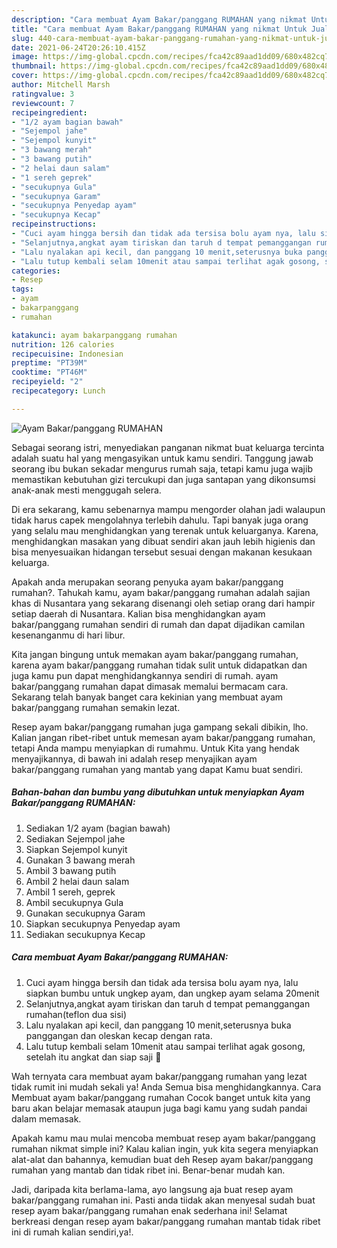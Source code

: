 ```yaml
---
description: "Cara membuat Ayam Bakar/panggang RUMAHAN yang nikmat Untuk Jualan"
title: "Cara membuat Ayam Bakar/panggang RUMAHAN yang nikmat Untuk Jualan"
slug: 440-cara-membuat-ayam-bakar-panggang-rumahan-yang-nikmat-untuk-jualan
date: 2021-06-24T20:26:10.415Z
image: https://img-global.cpcdn.com/recipes/fca42c89aad1dd09/680x482cq70/ayam-bakarpanggang-rumahan-foto-resep-utama.jpg
thumbnail: https://img-global.cpcdn.com/recipes/fca42c89aad1dd09/680x482cq70/ayam-bakarpanggang-rumahan-foto-resep-utama.jpg
cover: https://img-global.cpcdn.com/recipes/fca42c89aad1dd09/680x482cq70/ayam-bakarpanggang-rumahan-foto-resep-utama.jpg
author: Mitchell Marsh
ratingvalue: 3
reviewcount: 7
recipeingredient:
- "1/2 ayam bagian bawah"
- "Sejempol jahe"
- "Sejempol kunyit"
- "3 bawang merah"
- "3 bawang putih"
- "2 helai daun salam"
- "1 sereh geprek"
- "secukupnya Gula"
- "secukupnya Garam"
- "secukupnya Penyedap ayam"
- "secukupnya Kecap"
recipeinstructions:
- "Cuci ayam hingga bersih dan tidak ada tersisa bolu ayam nya, lalu siapkan bumbu untuk ungkep ayam, dan ungkep ayam selama 20menit"
- "Selanjutnya,angkat ayam tiriskan dan taruh d tempat pemanggangan rumahan(teflon dua sisi)"
- "Lalu nyalakan api kecil, dan panggang 10 menit,seterusnya buka panggangan dan oleskan kecap dengan rata."
- "Lalu tutup kembali selam 10menit atau sampai terlihat agak gosong, setelah itu angkat dan siap saji 🙂"
categories:
- Resep
tags:
- ayam
- bakarpanggang
- rumahan

katakunci: ayam bakarpanggang rumahan 
nutrition: 126 calories
recipecuisine: Indonesian
preptime: "PT39M"
cooktime: "PT46M"
recipeyield: "2"
recipecategory: Lunch

---
```



![Ayam Bakar/panggang RUMAHAN](https://img-global.cpcdn.com/recipes/fca42c89aad1dd09/680x482cq70/ayam-bakarpanggang-rumahan-foto-resep-utama.jpg)

Sebagai seorang istri, menyediakan panganan nikmat buat keluarga tercinta adalah suatu hal yang mengasyikan untuk kamu sendiri. Tanggung jawab seorang ibu bukan sekadar mengurus rumah saja, tetapi kamu juga wajib memastikan kebutuhan gizi tercukupi dan juga santapan yang dikonsumsi anak-anak mesti menggugah selera.

Di era  sekarang, kamu sebenarnya mampu mengorder olahan jadi walaupun tidak harus capek mengolahnya terlebih dahulu. Tapi banyak juga orang yang selalu mau menghidangkan yang terenak untuk keluarganya. Karena, menghidangkan masakan yang dibuat sendiri akan jauh lebih higienis dan bisa menyesuaikan hidangan tersebut sesuai dengan makanan kesukaan keluarga. 



Apakah anda merupakan seorang penyuka ayam bakar/panggang rumahan?. Tahukah kamu, ayam bakar/panggang rumahan adalah sajian khas di Nusantara yang sekarang disenangi oleh setiap orang dari hampir setiap daerah di Nusantara. Kalian bisa menghidangkan ayam bakar/panggang rumahan sendiri di rumah dan dapat dijadikan camilan kesenanganmu di hari libur.

Kita jangan bingung untuk memakan ayam bakar/panggang rumahan, karena ayam bakar/panggang rumahan tidak sulit untuk didapatkan dan juga kamu pun dapat menghidangkannya sendiri di rumah. ayam bakar/panggang rumahan dapat dimasak memalui bermacam cara. Sekarang telah banyak banget cara kekinian yang membuat ayam bakar/panggang rumahan semakin lezat.

Resep ayam bakar/panggang rumahan juga gampang sekali dibikin, lho. Kalian jangan ribet-ribet untuk memesan ayam bakar/panggang rumahan, tetapi Anda mampu menyiapkan di rumahmu. Untuk Kita yang hendak menyajikannya, di bawah ini adalah resep menyajikan ayam bakar/panggang rumahan yang mantab yang dapat Kamu buat sendiri.

<!--inarticleads1-->

##### Bahan-bahan dan bumbu yang dibutuhkan untuk menyiapkan Ayam Bakar/panggang RUMAHAN:

1. Sediakan 1/2 ayam (bagian bawah)
1. Sediakan Sejempol jahe
1. Siapkan Sejempol kunyit
1. Gunakan 3 bawang merah
1. Ambil 3 bawang putih
1. Ambil 2 helai daun salam
1. Ambil 1 sereh, geprek
1. Ambil secukupnya Gula
1. Gunakan secukupnya Garam
1. Siapkan secukupnya Penyedap ayam
1. Sediakan secukupnya Kecap




<!--inarticleads2-->

##### Cara membuat Ayam Bakar/panggang RUMAHAN:

1. Cuci ayam hingga bersih dan tidak ada tersisa bolu ayam nya, lalu siapkan bumbu untuk ungkep ayam, dan ungkep ayam selama 20menit
1. Selanjutnya,angkat ayam tiriskan dan taruh d tempat pemanggangan rumahan(teflon dua sisi)
1. Lalu nyalakan api kecil, dan panggang 10 menit,seterusnya buka panggangan dan oleskan kecap dengan rata.
1. Lalu tutup kembali selam 10menit atau sampai terlihat agak gosong, setelah itu angkat dan siap saji 🙂




Wah ternyata cara membuat ayam bakar/panggang rumahan yang lezat tidak rumit ini mudah sekali ya! Anda Semua bisa menghidangkannya. Cara Membuat ayam bakar/panggang rumahan Cocok banget untuk kita yang baru akan belajar memasak ataupun juga bagi kamu yang sudah pandai dalam memasak.

Apakah kamu mau mulai mencoba membuat resep ayam bakar/panggang rumahan nikmat simple ini? Kalau kalian ingin, yuk kita segera menyiapkan alat-alat dan bahannya, kemudian buat deh Resep ayam bakar/panggang rumahan yang mantab dan tidak ribet ini. Benar-benar mudah kan. 

Jadi, daripada kita berlama-lama, ayo langsung aja buat resep ayam bakar/panggang rumahan ini. Pasti anda tiidak akan menyesal sudah buat resep ayam bakar/panggang rumahan enak sederhana ini! Selamat berkreasi dengan resep ayam bakar/panggang rumahan mantab tidak ribet ini di rumah kalian sendiri,ya!.


